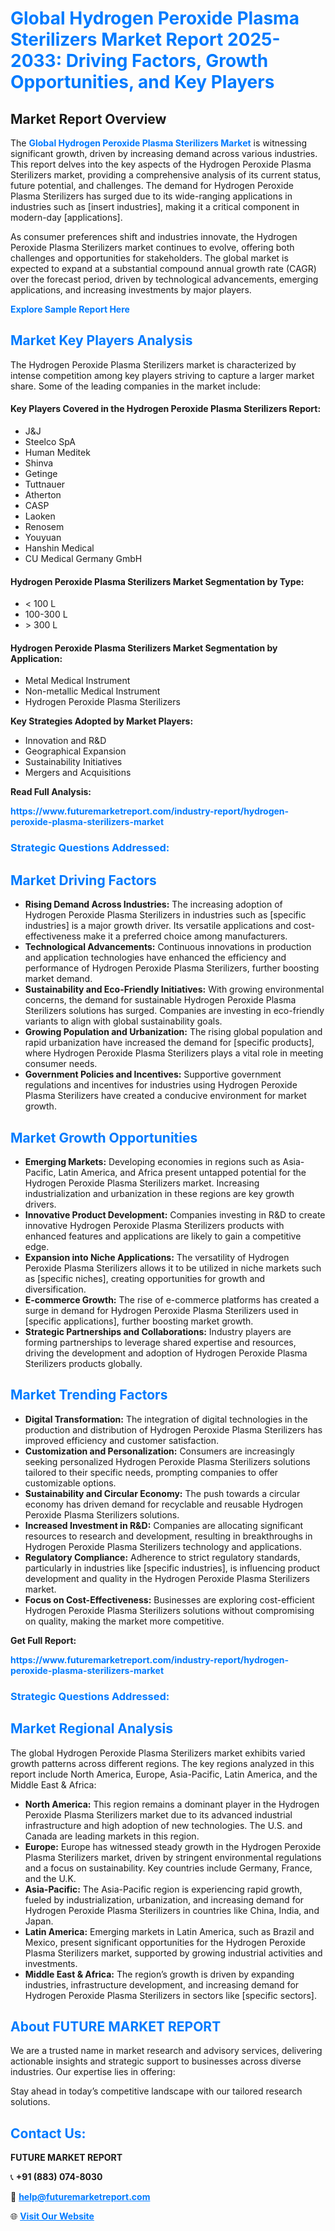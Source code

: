 <h1 style="color: #007BFF;">Global Hydrogen Peroxide Plasma Sterilizers Market Report 2025-2033: Driving Factors, Growth Opportunities, and Key Players</h1>

<section id="overview">
<h2>Market Report Overview</h2>
<p>The <a href="https://www.futuremarketreport.com/industry-report/hydrogen-peroxide-plasma-sterilizers-market" style="color: #007BFF; text-decoration: none;"><strong>Global Hydrogen Peroxide Plasma Sterilizers Market</strong></a> is witnessing significant growth, driven by increasing demand across various industries. This report delves into the key aspects of the Hydrogen Peroxide Plasma Sterilizers market, providing a comprehensive analysis of its current status, future potential, and challenges. The demand for Hydrogen Peroxide Plasma Sterilizers has surged due to its wide-ranging applications in industries such as [insert industries], making it a critical component in modern-day [applications].</p>
<p>As consumer preferences shift and industries innovate, the Hydrogen Peroxide Plasma Sterilizers market continues to evolve, offering both challenges and opportunities for stakeholders. The global market is expected to expand at a substantial compound annual growth rate (CAGR) over the forecast period, driven by technological advancements, emerging applications, and increasing investments by major players.</p>
</section>

<section id="overview">
<p><a href="https://www.futuremarketreport.com/request-sample/reportId=127660" style="color: #007BFF; text-decoration: none;"><strong>Explore Sample Report Here</strong></a></p>
</section>

<section id="key-players">
<h2 style="color: #007BFF;">Market Key Players Analysis</h2>
<p>The Hydrogen Peroxide Plasma Sterilizers market is characterized by intense competition among key players striving to capture a larger market share. Some of the leading companies in the market include:</p>
<h4>Key Players Covered in the Hydrogen Peroxide Plasma Sterilizers Report:</h4>
<ul><li>J&amp;J</li><li>Steelco SpA</li><li>Human Meditek</li><li>Shinva</li><li>Getinge</li><li>Tuttnauer</li><li>Atherton</li><li>CASP</li><li>Laoken</li><li>Renosem</li><li>Youyuan</li><li>Hanshin Medical</li><li>CU Medical Germany GmbH</li></ul>
<h4>Hydrogen Peroxide Plasma Sterilizers Market Segmentation by Type:</h4>
<ul><li>&lt; 100 L</li><li>100-300 L</li><li>&gt; 300 L</li></ul>

<h4>Hydrogen Peroxide Plasma Sterilizers Market Segmentation by Application:</h4>
<ul><li>Metal Medical Instrument</li><li>Non-metallic Medical Instrument</li><li>Hydrogen Peroxide Plasma Sterilizers</li></ul>
<p><strong>Key Strategies Adopted by Market Players:</strong></p>
<ul>
<li>Innovation and R&D</li>
<li>Geographical Expansion</li>
<li>Sustainability Initiatives</li>
<li>Mergers and Acquisitions</li>
</ul>
</section>

<section>
<p><strong>Read Full Analysis: </strong></p><a href="https://www.futuremarketreport.com/industry-report/hydrogen-peroxide-plasma-sterilizers-market" style="color: #007BFF; text-decoration: none;"><strong>https://www.futuremarketreport.com/industry-report/hydrogen-peroxide-plasma-sterilizers-market</strong></a>
<h3 style="color: #007BFF;">Strategic Questions Addressed:</h3>
</section>

<section id="driving-factors">
<h2 style="color: #007BFF;">Market Driving Factors</h2>
<ul>
<li><strong>Rising Demand Across Industries:</strong> The increasing adoption of Hydrogen Peroxide Plasma Sterilizers in industries such as [specific industries] is a major growth driver. Its versatile applications and cost-effectiveness make it a preferred choice among manufacturers.</li>
<li><strong>Technological Advancements:</strong> Continuous innovations in production and application technologies have enhanced the efficiency and performance of Hydrogen Peroxide Plasma Sterilizers, further boosting market demand.</li>
<li><strong>Sustainability and Eco-Friendly Initiatives:</strong> With growing environmental concerns, the demand for sustainable Hydrogen Peroxide Plasma Sterilizers solutions has surged. Companies are investing in eco-friendly variants to align with global sustainability goals.</li>
<li><strong>Growing Population and Urbanization:</strong> The rising global population and rapid urbanization have increased the demand for [specific products], where Hydrogen Peroxide Plasma Sterilizers plays a vital role in meeting consumer needs.</li>
<li><strong>Government Policies and Incentives:</strong> Supportive government regulations and incentives for industries using Hydrogen Peroxide Plasma Sterilizers have created a conducive environment for market growth.</li>
</ul>
</section>

<section id="growth-opportunities">
<h2 style="color: #007BFF;">Market Growth Opportunities</h2>
<ul>
<li><strong>Emerging Markets:</strong> Developing economies in regions such as Asia-Pacific, Latin America, and Africa present untapped potential for the Hydrogen Peroxide Plasma Sterilizers market. Increasing industrialization and urbanization in these regions are key growth drivers.</li>
<li><strong>Innovative Product Development:</strong> Companies investing in R&D to create innovative Hydrogen Peroxide Plasma Sterilizers products with enhanced features and applications are likely to gain a competitive edge.</li>
<li><strong>Expansion into Niche Applications:</strong> The versatility of Hydrogen Peroxide Plasma Sterilizers allows it to be utilized in niche markets such as [specific niches], creating opportunities for growth and diversification.</li>
<li><strong>E-commerce Growth:</strong> The rise of e-commerce platforms has created a surge in demand for Hydrogen Peroxide Plasma Sterilizers used in [specific applications], further boosting market growth.</li>
<li><strong>Strategic Partnerships and Collaborations:</strong> Industry players are forming partnerships to leverage shared expertise and resources, driving the development and adoption of Hydrogen Peroxide Plasma Sterilizers products globally.</li>
</ul>
</section>

<section id="trending-factors">
<h2 style="color: #007BFF;">Market Trending Factors</h2>
<ul>
<li><strong>Digital Transformation:</strong> The integration of digital technologies in the production and distribution of Hydrogen Peroxide Plasma Sterilizers has improved efficiency and customer satisfaction.</li>
<li><strong>Customization and Personalization:</strong> Consumers are increasingly seeking personalized Hydrogen Peroxide Plasma Sterilizers solutions tailored to their specific needs, prompting companies to offer customizable options.</li>
<li><strong>Sustainability and Circular Economy:</strong> The push towards a circular economy has driven demand for recyclable and reusable Hydrogen Peroxide Plasma Sterilizers solutions.</li>
<li><strong>Increased Investment in R&D:</strong> Companies are allocating significant resources to research and development, resulting in breakthroughs in Hydrogen Peroxide Plasma Sterilizers technology and applications.</li>
<li><strong>Regulatory Compliance:</strong> Adherence to strict regulatory standards, particularly in industries like [specific industries], is influencing product development and quality in the Hydrogen Peroxide Plasma Sterilizers market.</li>
<li><strong>Focus on Cost-Effectiveness:</strong> Businesses are exploring cost-efficient Hydrogen Peroxide Plasma Sterilizers solutions without compromising on quality, making the market more competitive.</li>
</ul>
</section>

<section>
<p><strong>Get Full Report: </strong></p><a href="https://www.futuremarketreport.com/industry-report/hydrogen-peroxide-plasma-sterilizers-market" style="color: #007BFF; text-decoration: none;"><strong>https://www.futuremarketreport.com/industry-report/hydrogen-peroxide-plasma-sterilizers-market</strong></a>
<h3 style="color: #007BFF;">Strategic Questions Addressed:</h3>
</section>


<section id="regional-analysis">
<h2 style="color: #007BFF;">Market Regional Analysis</h2>
<p>The global Hydrogen Peroxide Plasma Sterilizers market exhibits varied growth patterns across different regions. The key regions analyzed in this report include North America, Europe, Asia-Pacific, Latin America, and the Middle East & Africa:</p>
<ul>
<li><strong>North America:</strong> This region remains a dominant player in the Hydrogen Peroxide Plasma Sterilizers market due to its advanced industrial infrastructure and high adoption of new technologies. The U.S. and Canada are leading markets in this region.</li>
<li><strong>Europe:</strong> Europe has witnessed steady growth in the Hydrogen Peroxide Plasma Sterilizers market, driven by stringent environmental regulations and a focus on sustainability. Key countries include Germany, France, and the U.K.</li>
<li><strong>Asia-Pacific:</strong> The Asia-Pacific region is experiencing rapid growth, fueled by industrialization, urbanization, and increasing demand for Hydrogen Peroxide Plasma Sterilizers in countries like China, India, and Japan.</li>
<li><strong>Latin America:</strong> Emerging markets in Latin America, such as Brazil and Mexico, present significant opportunities for the Hydrogen Peroxide Plasma Sterilizers market, supported by growing industrial activities and investments.</li>
<li><strong>Middle East & Africa:</strong> The region’s growth is driven by expanding industries, infrastructure development, and increasing demand for Hydrogen Peroxide Plasma Sterilizers in sectors like [specific sectors].</li>
</ul>
</section>

<footer>
<h2 style="color: #007BFF;">About FUTURE MARKET REPORT</h2>
<p>We are a trusted name in market research and advisory services, delivering actionable insights and strategic support to businesses across diverse industries. Our expertise lies in offering:</p>

<p>Stay ahead in today’s competitive landscape with our tailored research solutions.</p>

<h2 style="color: #007BFF;">Contact Us:</h2>
<p><strong>FUTURE MARKET REPORT</strong></p>
<p>📞 <strong>+91 (883) 074-8030</strong></p>
<p>📧 <strong><a href="mailto:help@futuremarketreport.com" style="color: #007BFF;">help@futuremarketreport.com</a></strong></p>
<p>🌐 <strong><a href="https://www.futuremarketreport.com/" style="color: #007BFF;">Visit Our Website</a></strong></p>
</footer>